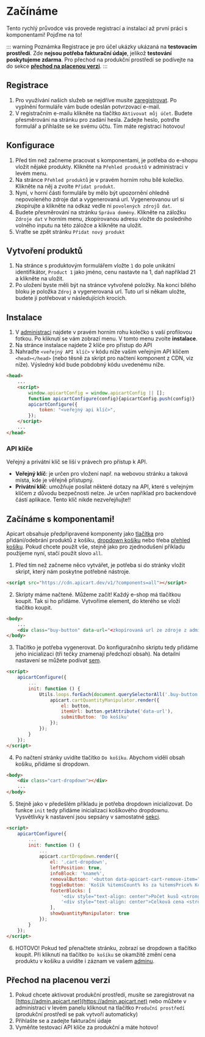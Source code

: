# Začínáme
Tento rychlý průvodce vás provede registrací a instalací až první práci s komponentami! Pojďme na to!

::: warning Poznámka
Registrace je pro účel ukázky ukázaná na **testovacím prostředí**. Zde **nejsou potřeba fakturační údaje**, jelikož **testování poskytujeme zdarma**. Pro přechod na produkční prostředí se podívejte na do sekce **[přechod na placenou verzi](#prechod-na-placenou-verzi)**.
:::

## Registrace
1. Pro využívání našich služeb se nejdříve musíte [zaregistrovat](https://admin.apicart.dev/cs-cz/security/registration).
Po vyplnění formuláře vám bude odeslán potvrzovací e-mail.
2. V registračním e-mailu klikněte na tlačítko `Aktivovat můj účet`. Budete přesměrováni na stránku pro zadání hesla. Zadejte heslo, potrďte formulář a přihlašte se ke svému účtu. Tím máte registraci hotovou!

## Konfigurace
1. Před tím než začneme pracovat s komponentami, je potřeba do e-shopu vložit nějaké produkty. Klikněte na `Přehled produktů` v administraci v levém menu.
2. Na stránce `Přehled produktů` je v pravém horním rohu bílé kolečko. Klikněte na něj a zvolte `Přidat produkt`.
3. Nyní, v horní části formuláře by mělo být upozornění ohledně nepovoleného zdroje dat a vygenerovaná url. Vygenerovanou url si zkopírujte a klikněte na odkaz vedle ni `povolených zdrojů dat`.
4. Budete přesměrování na stránku `Správa domény`. Klikněte na záložku `Zdroje dat` v horním menu, zkopírovanou adresu vložte do posledního volného inputu na této záložce a klikněte na uložit.
5. Vraťte se zpět stránku `Přidat nový produkt`

## Vytvoření produktů
1. Na stránce s produktovým formulářem vložte `1` do pole unikátní identifikátor, `Product 1` jako jméno, cenu nastavte na 1, daň například 21 a klikněte na uložit.
2. Po uložení byste měli být na stránce vytvořené položky. Na konci bílého bloku je položka `Zdroj` a vygenerovaná url. Tuto url si někam uložte, budete ji potřebovat v následujících krocích.

## Instalace
1. V [administraci](https://admin.apicart.dev/cs) najdete v pravém horním rohu kolečko s vaší profilovou fotkou.
Po kliknutí se vám zobrazí menu. V tomto menu zvolte **instalace**.
2. Na stránce instalace najdete 2 klíče pro přístup do API
3. Nahraďte `<veřejný API klíč>` v kódu níže vaším veřejným API klíčem
`<head></head>` (nebo těsně za skript pro načtení komponent z CDN, viz níže). Výsledný kód bude pobdobný kódu uvedenému níže.

```HTML
<head>
    ...
    <script>
        window.apicartConfig = window.apicartConfig || [];
        function apicartConfigure(config){apicartConfig.push(config)}
        apicartConfigure({
            token: "<veřejný api klíč>",
        });
    </script>
    ...
</head>
```

### API klíče
Veřejný a privátní klíč se liší v právech pro přístup k API.
- **Veřejný klíč**: je určen pro vložení např. na webovou stránku a taková místa, kde je věřejně přístupný.
- **Privátní klíč**: umožňuje posílat některé dotazy na API, které s veřejným klíčem z důvodu bezpečnosti nelze. Je určen například pro backendové částí aplikace. Tento klíč nikde nezveřejňujte!!

## Začínáme s komponentami!
Apicart obsahuje předpřipravené komponenty jako [tlačítka](/cs-cz/komponenty/web/v1/kosik.html#tlacitko-pro-pridani-produktu) pro přidání/odebrání produktů z košíku, [dropdown košíku](/cs-cz/komponenty/web/v1/kosik.html#kosikovy-dropdown) nebo třeba [přehled košíku](/cs-cz/komponenty/web/v1/kosik.html#prehled-kosiku).
Pokud chcete použít vše, stejně jako pro zjednodušení příkladu použijeme nyní, stačí použít slovo `all`.

1. Před tím než začneme něco vytvářet, je potřeba si do stránky vložit skript, který nám poskytne potřebné nástroje.
```HTML
<script src="https://cdn.apicart.dev/v1/?components=all"></script>
```

2. Skripty máme načtené. Můžeme začít! Každý e-shop má tlačítkou koupit. Tak si ho přidáme. Vytvoříme element, do kterého se vloží tlačítko koupit.
```HTML
<body>
    ...
    <div class="buy-button" data-url="<zkopírovaná url ze zdroje z administrace"></div>
</body>
```

3. Tlačítko je potřeba vygenerovat. Do konfiguračního skriptu tedy přidáme jeho inicializaci (tři tečky znamenají předchozí obsah).
Na detailní nastavení se můžete podívat [sem](/cs-cz/komponenty/web/v1/kosik.html#tlacitko-pro-pridani-produktu).
```HTML
<script>
    apicartConfigure({
        ...
        init: function () {
            Utils.loops.forEach(document.querySelectorAll('.buy-button'), function (key, button) {
                apicart.cartQuantityManipulator.render({
                    el: button,
                    itemUrl: button.getAttribute('data-url'),
                    submitButton: 'Do košíku'
                });
            });
        }
    });
</script>
```

4. Po načtení stránky uvidíte tlačítko `Do košíku`. Abychom viděli obsah košíku, přidáme si dropdown.
```HTML
<body>
    <div class="cart-dropdown"></div>
    ...
</body>
```

5. Stejně jako v předešlém příkladu je potřeba dropdown inicializovat.
Do funkce `init` tedy přidáme inicializaci košíkového dropdownu.
Vysvětlivky k nastavení jsou sepsány v samostatné [sekci](/cs-cz/komponenty/web/v1/kosik.html#prehled-kosiku).
```HTML
<script>
    apicartConfigure({
        ...
        init: function () {
            ...
            apicart.cartDropdown.render({
                el: '.cart-dropdown',
                leftPosition: true,
                infoBlock: '%name%',
                removalButton: '<button data-apicart-cart-remove-item="%dataUrl%">Odebrat</button>',
                toggleButton: 'Košík %itemsCount% ks za %itemsPrice% Kč',
                footerBlocks: [
                    '<div style="text-align: center">Počet kusů <strong>%itemsCount% Ks</strong></div>',
                    '<div style="text-align: center">Celková cena <strong>%itemsPrice%</strong></div>'
                ],
                showQuantityManipulator: true
            });
        }
    });
</script>
```

6. HOTOVO! Pokud teď přenačtete stránku, zobrazí se dropdown a tlačítko koupit. Při kliknutí na tlačítko `Do košíku`
se okamžitě změní cena produktu v košíku a uvidíte i záznam ve vašem [adminu](https://admin.apicart.net).

## Přechod na placenou verzi

1. Pokud chcete aktivovat produkční prostředí, musíte se zaregistrovat na [https://admin.apicart.net](https://admin.apicart.net) nebo
můžete v administraci v levém panelu kliknout na tlačítko `Produční prostředí` (produkční prostředí se pak vytvoří automaticky)
2. Přihlašte se a zadejte fakturační údaje
3. Vyměňte testovací API klíče za produkční a máte hotovo!
